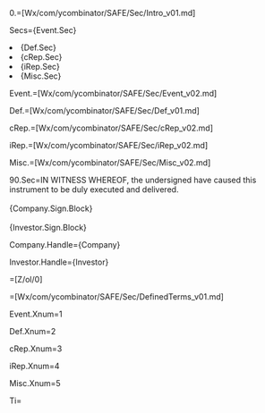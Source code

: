 0.=[Wx/com/ycombinator/SAFE/Sec/Intro_v01.md]

Secs={Event.Sec}<li>{Def.Sec}<li>{cRep.Sec}<li>{iRep.Sec}<li>{Misc.Sec}

Event.=[Wx/com/ycombinator/SAFE/Sec/Event_v02.md]

Def.=[Wx/com/ycombinator/SAFE/Sec/Def_v01.md]

cRep.=[Wx/com/ycombinator/SAFE/Sec/cRep_v02.md]

iRep.=[Wx/com/ycombinator/SAFE/Sec/iRep_v02.md]

Misc.=[Wx/com/ycombinator/SAFE/Sec/Misc_v02.md]

90.Sec=IN WITNESS WHEREOF, the undersigned have caused this instrument to be duly executed and delivered.<br><br>{Company.Sign.Block}<br><br>{Investor.Sign.Block}
  
Company.Handle={Company}

Investor.Handle={Investor}

=[Z/ol/0]

=[Wx/com/ycombinator/SAFE/Sec/DefinedTerms_v01.md]

Event.Xnum=1

Def.Xnum=2

cRep.Xnum=3

iRep.Xnum=4

Misc.Xnum=5

Ti=</i>